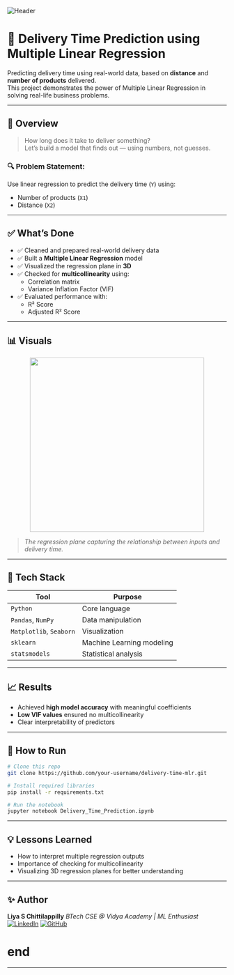 
![Header](https://capsule-render.vercel.app/api?type=waving&color=ffb6c1&height=200&section=header&text=Delivery%20Time%20Prediction&fontSize=35&fontColor=000000&animation=fadeIn)

# 🚚 Delivery Time Prediction using Multiple Linear Regression

Predicting delivery time using real-world data, based on **distance** and **number of products** delivered.  
This project demonstrates the power of Multiple Linear Regression in solving real-life business problems.

---

## 🧠 Overview

> How long does it take to deliver something?  
> Let’s build a model that finds out — using numbers, not guesses.

### 🔍 Problem Statement:
Use linear regression to predict the delivery time (`Y`) using:
- Number of products (`X1`)
- Distance (`X2`)

---

## ✅ What’s Done

- ✅ Cleaned and prepared real-world delivery data
- ✅ Built a **Multiple Linear Regression** model
- ✅ Visualized the regression plane in **3D**
- ✅ Checked for **multicollinearity** using:
  - Correlation matrix
  - Variance Inflation Factor (VIF)
- ✅ Evaluated performance with:
  - R² Score
  - Adjusted R² Score

---

## 📊 Visuals

<p align="center">
  <img src="https://upload.wikimedia.org/wikipedia/commons/3/3a/Linear_regression.svg" width="400"/>
</p>

> *The regression plane capturing the relationship between inputs and delivery time.*

---

## 🧮 Tech Stack

| Tool | Purpose |
|------|---------|
| `Python` | Core language |
| `Pandas`, `NumPy` | Data manipulation |
| `Matplotlib`, `Seaborn` | Visualization |
| `sklearn` | Machine Learning modeling |
| `statsmodels` | Statistical analysis |

---

## 📈 Results

- Achieved **high model accuracy** with meaningful coefficients
- **Low VIF values** ensured no multicollinearity
- Clear interpretability of predictors

---

## 🏁 How to Run

```bash
# Clone this repo
git clone https://github.com/your-username/delivery-time-mlr.git

# Install required libraries
pip install -r requirements.txt

# Run the notebook
jupyter notebook Delivery_Time_Prediction.ipynb
````

---

## 💡 Lessons Learned

* How to interpret multiple regression outputs
* Importance of checking for multicollinearity
* Visualizing 3D regression planes for better understanding

---

## ✨ Author

**Liya S Chittilappilly**
*BTech CSE @ Vidya Academy | ML Enthusiast*
[![LinkedIn](https://img.shields.io/badge/-LinkedIn-000?style=flat-square\&logo=Linkedin\&logoColor=white\&color=ff69b4)](https://www.linkedin.com/in/liya-s-chittilappilly)
[![GitHub](https://img.shields.io/badge/-GitHub-000?style=flat-square\&logo=github\&logoColor=white\&color=ff69b4)](https://github.com/Liya-S-Chittilappilly)


# end
---
